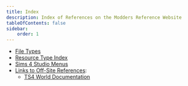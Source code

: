 ```yaml
---
title: Index
description: Index of References on the Modders Reference Website
tableOfContents: false
sidebar:
    order: 1
---
```


* [File Types](../../../../reference/file-types/)
* [Resource Type Index](../../../../reference/resource-types/)
* [Sims 4 Studio Menus](../../../../reference/s4s-top-menus/)
* [Links to Off-Site References](../../../../reference/links-offsite/):
    * [TS4 World Documentation](../../../../reference/links-offsite/#ts4-world-documentation-by-kallixer-and-nerdydoll)
